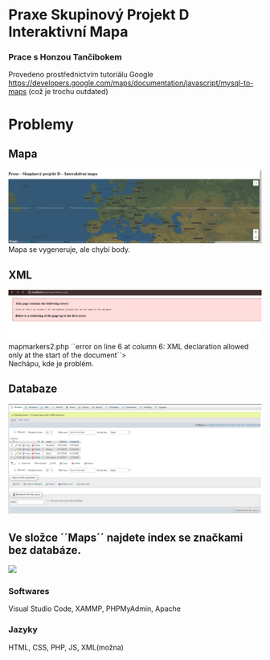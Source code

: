 
# Praxe Skupinový Projekt D Interaktivní Mapa 
### Prace s Honzou Tančibokem

Provedeno prostřednictvím tutoriálu Google https://developers.google.com/maps/documentation/javascript/mysql-to-maps (což je trochu outdated)

# Problemy

## Mapa

![](mapa.JPG)
Mapa se vygeneruje, ale chybí body.

## XML

![](error.jpg)
mapmarkers2.php ´´error on line 6 at column 6: XML declaration allowed only at the start of the document´´> <br>
Nechápu, kde je problém.

## Databaze

![](database.JPG)

## Ve složce ´´Maps´´ najdete index se značkami bez databáze.
![](/Maps/map.JPG)
### Softwares
Visual Studio Code, XAMMP, PHPMyAdmin, Apache
### Jazyky
HTML, CSS, PHP, JS, XML(možna)

